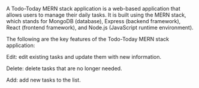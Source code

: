 A Todo-Today MERN stack application is a web-based application that allows users to manage their daily tasks. It is built using the MERN stack, which stands for MongoDB (database), Express (backend framework), React (frontend framework), and Node.js (JavaScript runtime environment).

The following are the key features of the Todo-Today MERN stack application:

Edit: edit existing tasks and update them with new information.

Delete: delete tasks that are no longer needed.

Add: add new tasks to the list.
